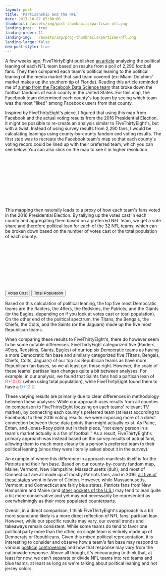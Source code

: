 ```yaml
---
layout: post
title: 'Partisanship and the NFL'
date: 2017-10-07 05:00:00
thumbnail: /assets/img/post-thumbnails/partisan-nfl.png
landing-proj:  true
landing-order: 11
landing-img:   /assets/img/proj-thumbnails/partisan-nfl.png
landing-large: false
new-post-style: true
---
```


A few weeks ago, FiveThirtyEight published [an article](https://fivethirtyeight.com/features/how-every-nfl-teams-fans-lean-politically/) analyzing the political leaning of each NFL team based on results from a poll of 2,290 football fans. They then compared each team's political leaning to the political leaning of the media market that said team covered (ex: Miami Dolphins' market makes up the southern tip of Florida). Reading this article reminded me of [a map from the Facebook Data Science team](https://www.theatlantic.com/technology/archive/2014/09/the-geography-of-nfl-fandom/379729/) that broke down the football fandoms of each county in the United States. For this map, the Facebook team determined each county's top team by seeing which team was the most "liked" among Facebook users from that county. 

Inspired by FiveThirtyEight's piece, I figured that using this map from Facebook and the actual voting results from the 2016 Presidential Election, it might be possible to re-create an analysis similar to FiveThirtyEight's, but with a twist. Instead of using survey results from 2,290 fans, I would be calculating leanings using county-by-county fandom and voting results. The first step was to recreate the Facebook team's map so that each county's voting record could be lined up with their preferred team, which you can see below. You can also click on the map to see it in higher resolution.

<div id='d3-nfl-map-container'>
    <a href="/projects/fivethirtyeight-partisan-nfl/">
    <svg id="d3-nfl-map"></svg>
    </a>
</div>
<link rel="stylesheet" href="/projects/fivethirtyeight-partisan-nfl/css/map.style.css">
<link rel="stylesheet" href="/projects/fivethirtyeight-partisan-nfl/css/small-map.style.css">
<script type="text/javascript" src="/projects/fivethirtyeight-partisan-nfl/js/map.js"></script>

<!-- more -->

This mapping then naturally leads to a proxy of how each team's fans voted in the 2016 Presidential Election. By tallying up the votes cast in each county and aggregating them based on a preferred NFL team, we get a vote share and therefore political lean for each of the 32 NFL teams, which can be broken down based on the number of votes cast or the total population of each county.

<div id='d3-nfl-bar-container'>
    <svg id="d3-nfl-bar"></svg>
    <div id="d3-nfl-bar-buttons">
        <button type="button" id="Vote" class="selected">Votes Cast</button>
        <button type="button" id="Total">Total Population</button>
    </div>
</div>
<link rel="stylesheet" href="/projects/fivethirtyeight-partisan-nfl/css/bar.style.css">
<script type="text/javascript" src="/projects/fivethirtyeight-partisan-nfl/js/bar.js"></script>

Based on this calculation of political leaning, the top five most Democratic teams are the Raiders, the 49ers, the Redskins, the Patriots, and the Giants (or the Eagles, depending on if you look at votes cast or total population). On the other end of the political spectrum, the Titans, the Bengals, the Chiefs, the Colts, and the Saints (or the Jaguars) made up the five most Republican teams.

When comparing these results to FiveThirtyEight's, there do however seem to be some notable differences. FiveThirtyEight categorized five (Raiders, 49ers, Redskins, Giants, Eagles) of our top six Democratic teams as having a more Democratic fan base and similarly categorized five (Titans, Bengals, Chiefs, Colts, Jaguars) of our top six Republican teams as have more Republican fan bases, so we at least got those right. However, the scale of these teams' partisan lean changes quite a bit between analyses. For example, in our analysis, we found that Saints fans had a partisan lean of <span style="color: rgb(239, 64, 86)">R+10.02</span> (when using total population), while FiveThirtyEight found them to have a <span style="color: rgb(91, 155, 213)">D+12.2</span>.

<!-- 
<div id='d3-nfl-compare-container'>
    <svg id="d3-nfl-compare"></svg>
</div>
<link rel="stylesheet" href="/projects/fivethirtyeight-partisan-nfl/css/compare.style.css">
<script type="text/javascript" src="/projects/fivethirtyeight-partisan-nfl/js/compare.js"></script> 
 -->

These varying results are primarily due to clear differences in methodology between these analyses. While our approach uses results from all counties (in comparison to FiveThirtyEight focusing on each teams' relevant TV market), by connecting each county's preferred team (at least according to Facebook) to their 2016 voting results, we were imposing more of a direct connection between these data points than might actually exist. As Paine, Enten, and Jones-Rooy point out in their piece, "not every person in a team's market actually is a fan of football." As a result, FiveThirtyEight's primary approach was instead based on the survey results of actual fans, allowing them to much more clearly tie a person's preferred team to their political leaning (since they were literally asked about it in the survey).

An example of where this difference in approach manifests itself is for the Patriots and their fan base. Based on our county-by-county fandom map, Maine, Vermont, New Hampshire, Massachusetts (duh), and most of Connecticut are all made up of mostly Patriots fans, and in 2016, [all five of these states](https://www.nytimes.com/elections/results/president) went in favor of Clinton. However, while Massachusetts, Vermont, and Connecticut are fairly blue states, Patriots fans from New Hampshire and Maine (and [other pockets of the U.S.](https://fivethirtyeight.com/features/who-hates-the-patriots-the-most/)) may tend to lean quite a bit more conservative and yet may not necessarily be represented as overwhelmingly as their more populated counterparts.

Overall, in a direct comparison, I think FiveThirtyEight's approach is a bit more sound and likely is a more direct reflection of NFL fans' partisan lean. However, while our specific results may vary, our overall trends and takeaways remain consistent. While some teams do tend to favor one political party more than the other, no single team is entirely made up of Democrats or Republicans. Given this mixed political representation, it is interesting to consider and observe how a team's fan base may respond to various [political](https://en.wikipedia.org/wiki/Washington_Redskins_name_controversy) [controversies](https://en.wikipedia.org/wiki/U.S._national_anthem_protests_(2016%E2%80%93present)) and how that response may vary from the nationwide response. Above all though, it's encouraging to think that, at least for now, we can't separate or divide NFL teams into red teams and blue teams, at least as long as we're talking about political leaning and not jersey colors.



